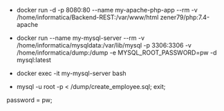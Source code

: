 - docker run -d -p 8080:80 --name my-apache-php-app --rm  -v /home/informatica/Backend-REST:/var/www/html zener79/php:7.4-apache

- docker run --name my-mysql-server --rm -v /home/informatica/mysqldata:/var/lib/mysql -p 3306:3306 -v /home/informatica/dump:/dump -e MYSQL_ROOT_PASSWORD=pw -d mysql:latest

- docker exec -it my-mysql-server bash

- mysql -u root -p < /dump/create_employee.sql; exit;

password = pw;